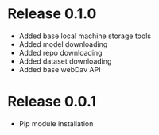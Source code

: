 # Release 0.1.0
* Added base local machine storage tools
* Added model downloading
* Added repo downloading
* Added dataset downloading
* Added base webDav API


# Release 0.0.1
* Pip module installation
